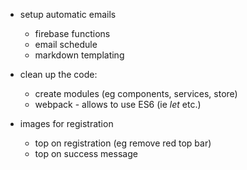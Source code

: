 - setup automatic emails
  - firebase functions
  - email schedule
  - markdown templating

- clean up the code:
  - create modules (eg components, services, store)
  - webpack - allows to use ES6 (ie _let_ etc.)

- images for registration
  - top on registration (eg remove red top bar)
  - top on success message
